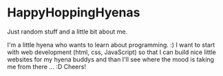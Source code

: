 # HappyHoppingHyenas
Just random stuff and a little bit about me.

I'm a little hyena who wants to learn about programming. :)
I want to start with web development (html, css, JavaScript) so that I can build nice little websites for my hyena buddys and than I'll see where the mood is taking me from there ... :D
Cheers!
